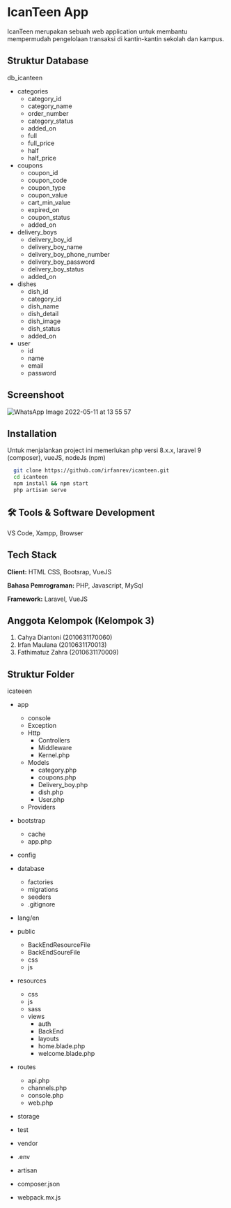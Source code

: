 

# IcanTeen App

IcanTeen merupakan sebuah web application untuk membantu mempermudah pengelolaan transaksi di kantin-kantin sekolah dan kampus.

## Struktur Database

db_icanteen

-   categories
    -   category_id
    -   category_name
    -   order_number
    -   category_status
    -   added_on
    -   full
    -   full_price
    -   half
    -   half_price
-   coupons
    -   coupon_id
    -   coupon_code
    -   coupon_type
    -   coupon_value
    -   cart_min_value
    -   expired_on
    -   coupon_status
    -   added_on
-   delivery_boys
    -   delivery_boy_id
    -   delivery_boy_name
    -   delivery_boy_phone_number
    -   delivery_boy_password
    -   delivery_boy_status
    -   added_on
-   dishes
    -   dish_id
    -   category_id
    -   dish_name
    -   dish_detail
    -   dish_image
    -   dish_status
    -   added_on
-   user
    -   id
    -   name
    -   email
    -   password
    
## Screenshoot
![WhatsApp Image 2022-05-11 at 13 55 57](https://user-images.githubusercontent.com/60175377/167790677-2a75e3b4-5781-49c9-b9d7-467d373721d9.jpeg)

## Installation

Untuk menjalankan project ini memerlukan php versi 8.x.x, laravel 9 (composer), vueJS, nodeJs (npm)

```bash
  git clone https://github.com/irfanrev/icanteen.git
  cd icanteen
  npm install && npm start
  php artisan serve
```

## 🛠 Tools & Software Development

VS Code, Xampp, Browser

## Tech Stack

**Client:** HTML CSS, Bootsrap, VueJS

**Bahasa Pemrograman:** PHP, Javascript, MySql

**Framework:** Laravel, VueJS

## Anggota Kelompok (Kelompok 3)

1. Cahya Diantoni (2010631170060)
2. Irfan Maulana (2010631170013)
3. Fathimatuz Zahra (2010631170009)

## Struktur Folder

icateeen

- app
    - console
    - Exception
    - Http
        - Controllers
        - Middleware
        - Kernel.php
    - Models
        - category.php
        - coupons.php
        - Delivery_boy.php
        - dish.php
        - User.php
    - Providers
- bootstrap
    - cache
    - app.php
- config
- database
    - factories
    - migrations
    - seeders
    - .gitignore
- lang/en
- public
    - BackEndResourceFile
    - BackEndSoureFile
    - css
    - js
- resources
    - css
    - js
    - sass
    - views
        - auth
        - BackEnd
        - layouts
        - home.blade.php
        - welcome.blade.php
- routes
    - api.php
    - channels.php
    - console.php
    - web.php
- storage
- test
- vendor
- .env
- artisan
- composer.json


- webpack.mx.js

